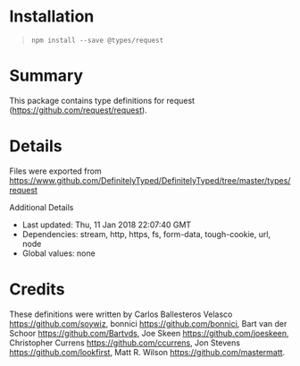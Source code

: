# Installation
> `npm install --save @types/request`

# Summary
This package contains type definitions for request (https://github.com/request/request).

# Details
Files were exported from https://www.github.com/DefinitelyTyped/DefinitelyTyped/tree/master/types/request

Additional Details
 * Last updated: Thu, 11 Jan 2018 22:07:40 GMT
 * Dependencies: stream, http, https, fs, form-data, tough-cookie, url, node
 * Global values: none

# Credits
These definitions were written by Carlos Ballesteros Velasco <https://github.com/soywiz>, bonnici <https://github.com/bonnici>, Bart van der Schoor <https://github.com/Bartvds>, Joe Skeen <https://github.com/joeskeen>, Christopher Currens <https://github.com/ccurrens>, Jon Stevens <https://github.com/lookfirst>, Matt R. Wilson <https://github.com/mastermatt>.

